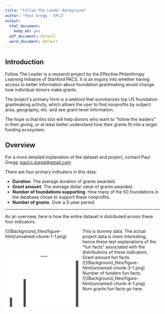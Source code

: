 ```yaml
---
title: "Follow The Leader Background"
author: "Paul Gregg - EPLI"
output:
  html_document: 
    keep_md: yes
  pdf_document: default
  word_document: default
---
```




<style>
.column-left{
  float: left;
  width: 50%;
  text-align: left;
}
.column-right{
  float: left;
  width: 50%;
  text-align: left;
}
</style>


## Introduction
Follow The Leader is a research project by the Effective Philanthropy Learning Initiative of Stanford PACS. It is an inquiry into whether having access to better information about foundation grantmaking would change how individual donors make grants. 

The project's primary form is a webtool that summarizes top US foundation grantmaking activity, which allows the user to find nonprofits by subject area, geography, etc. and see grant-level information.

The hope is that this tool will help donors who want to "follow the leaders" in their giving, or at least better understand how their grants fit into a larger funding ecosystem.

## Overview
For a more detailed explanation of the dataset and project, contact Paul Gregg: <paul.n.gregg@gmail.com>

There are four primary indicators in this data:

* __Duration__. The average duration of grants awarded.
* __Grant amount__. The average dollar value of grants awarded.
* __Number of foundations supporting__. How many of the 50 foundations in the database chose to support these nonprofits.
* __Number of grants__. Over a 5-year period.

***

As an overview, here is how the entire dataset is distributed across these four indicators. 

<div class="row">
<div class="column-left">
![](Background_files/figure-html/unnamed-chunk-1-1.png)<!-- -->

</div>
<div class="column-right">
This is dummy data. The actual project data is more interesting, hence these text explanations of the "fun facts" associated with the distributions of these indicators. 
</div>
</div>

<div class="row">
<div class="column-left">
<img src="Background_files/figure-html/unnamed-chunk-2-1.png" /> <!-- -->
</div>
<div class="column-right">
Grant amount fun facts.
</div>
</div>

<div class="row">
<div class="column-left">
![](Background_files/figure-html/unnamed-chunk-3-1.png)<!-- -->
</div>
<div class="column-right">
Number of funders fun facts.
</div>
</div>

<div class="row">
<div class="column-left">
![](Background_files/figure-html/unnamed-chunk-4-1.png)<!-- -->
</div>
<div class="column-right">
Num grants fun facts go here.
</div>
</div>
